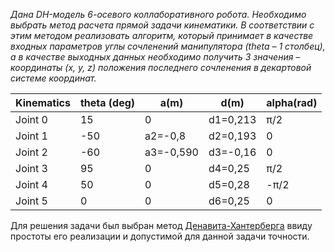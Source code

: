 *Дана DH-модель 6-осевого коллаборативного робота. Необходимо выбрать метод расчета прямой задачи кинематики. 
В соответствии с этим методом реализовать алгоритм, который принимает в качестве входных параметров углы сочленений
манипулятора (theta – 1 столбец), а в качестве выходных данных необходимо получить 3 значения – координаты (x, y, z)
положения последнего сочленения в декартовой системе координат.*

Kinematics |	theta (deg) |	     a(m)     |     d(m)      |	   alpha(rad)
-----------|--------------|---------------|---------------|--------------
Joint 0    |	   15       |      	0       |  	d1=0,213	  |      π/2  
Joint 1	   |    -50       |  	a2=-0,8     |  	d2=0,193    |     	0
Joint 2	   |    -60       | 	a3=-0,590	  |   d3=-0,16    |	      0
Joint 3	   |     95	      |       0	      |   d4=0,25     |     	π/2
Joint 4	   |     50       |     	0       |  	d5=0,28	    |      -π/2
Joint 5	   |     0	      |       0       |  	d6=0,25     |     	0


Для решения задачи был выбран метод [Денавита-Хантерберга](https://en.wikipedia.org/wiki/Forward_kinematics) ввиду простоты его реализации и допустимой для данной задачи точности.
